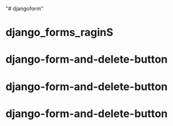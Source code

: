 "# djangoform" 
# django_forms_raginS
# django-form-and-delete-button
# django-form-and-delete-button
# django-form-and-delete-button
